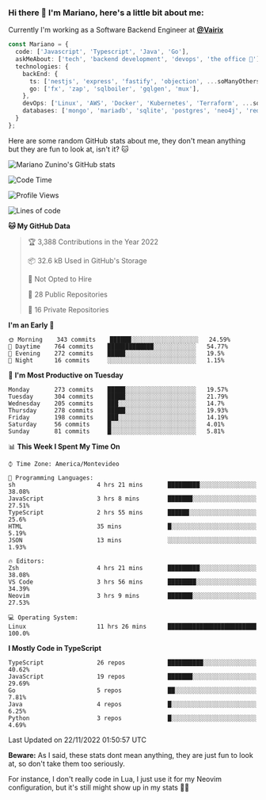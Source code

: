 ### Hi there 👋 I'm Mariano, here's a little bit about me:

Currently I'm working as a Software Backend Engineer at [**@Vairix**](https://vairix.com)

```ts
const Mariano = {
  code: ['Javascript', 'Typescript', 'Java', 'Go'],
  askMeAbout: ['tech', 'backend development', 'devops', 'the office 💼'],
  technologies: {
    backEnd: {
      ts: ['nestjs', 'express', 'fastify', 'objection', ...soManyOthersFrameworks],
      go: ['fx', 'zap', 'sqlboiler', 'gqlgen', 'mux'],
    },
    devOps: ['Linux', 'AWS', 'Docker', 'Kubernetes', 'Terraform', ...soManyOthersTools],
    databases: ['mongo', 'mariadb', 'sqlite', 'postgres', 'neo4j', 'redis'],
  }
};
```

Here are some random GitHub stats about me, they don't mean anything but they are fun to look at, isn't it? 🐱

![Mariano Zunino's GitHub stats](https://github-readme-stats.vercel.app/api?username=marianozunino&count_private=true&show_icons=true&theme=radical)

<!--START_SECTION:waka-->
![Code Time](http://img.shields.io/badge/Code%20Time-323%20hrs%2022%20mins-blue)

![Profile Views](http://img.shields.io/badge/Profile%20Views-0-blue)

![Lines of code](https://img.shields.io/badge/From%20Hello%20World%20I%27ve%20Written-372%20Thousand%20lines%20of%20code-blue)

**🐱 My GitHub Data** 

> 🏆 3,388 Contributions in the Year 2022
 > 
> 📦 32.6 kB Used in GitHub's Storage 
 > 
> 🚫 Not Opted to Hire
 > 
> 📜 28 Public Repositories 
 > 
> 🔑 16 Private Repositories  
 > 
**I'm an Early 🐤** 

```text
🌞 Morning    343 commits    ██████░░░░░░░░░░░░░░░░░░░   24.59% 
🌆 Daytime    764 commits    █████████████░░░░░░░░░░░░   54.77% 
🌃 Evening    272 commits    █████░░░░░░░░░░░░░░░░░░░░   19.5% 
🌙 Night      16 commits     ░░░░░░░░░░░░░░░░░░░░░░░░░   1.15%

```
📅 **I'm Most Productive on Tuesday** 

```text
Monday       273 commits    █████░░░░░░░░░░░░░░░░░░░░   19.57% 
Tuesday      304 commits    █████░░░░░░░░░░░░░░░░░░░░   21.79% 
Wednesday    205 commits    ███░░░░░░░░░░░░░░░░░░░░░░   14.7% 
Thursday     278 commits    █████░░░░░░░░░░░░░░░░░░░░   19.93% 
Friday       198 commits    ███░░░░░░░░░░░░░░░░░░░░░░   14.19% 
Saturday     56 commits     █░░░░░░░░░░░░░░░░░░░░░░░░   4.01% 
Sunday       81 commits     █░░░░░░░░░░░░░░░░░░░░░░░░   5.81%

```


📊 **This Week I Spent My Time On** 

```text
⌚︎ Time Zone: America/Montevideo

💬 Programming Languages: 
sh                       4 hrs 21 mins       █████████░░░░░░░░░░░░░░░░   38.08% 
JavaScript               3 hrs 8 mins        ███████░░░░░░░░░░░░░░░░░░   27.51% 
TypeScript               2 hrs 55 mins       ██████░░░░░░░░░░░░░░░░░░░   25.6% 
HTML                     35 mins             █░░░░░░░░░░░░░░░░░░░░░░░░   5.19% 
JSON                     13 mins             ░░░░░░░░░░░░░░░░░░░░░░░░░   1.93%

🔥 Editors: 
Zsh                      4 hrs 21 mins       █████████░░░░░░░░░░░░░░░░   38.08% 
VS Code                  3 hrs 56 mins       ████████░░░░░░░░░░░░░░░░░   34.39% 
Neovim                   3 hrs 9 mins        ███████░░░░░░░░░░░░░░░░░░   27.53%

💻 Operating System: 
Linux                    11 hrs 26 mins      █████████████████████████   100.0%

```

**I Mostly Code in TypeScript** 

```text
TypeScript               26 repos            ██████████░░░░░░░░░░░░░░░   40.62% 
JavaScript               19 repos            ███████░░░░░░░░░░░░░░░░░░   29.69% 
Go                       5 repos             ██░░░░░░░░░░░░░░░░░░░░░░░   7.81% 
Java                     4 repos             █░░░░░░░░░░░░░░░░░░░░░░░░   6.25% 
Python                   3 repos             █░░░░░░░░░░░░░░░░░░░░░░░░   4.69%

```



 Last Updated on 22/11/2022 01:50:57 UTC
<!--END_SECTION:waka-->

**Beware:** As I said, these stats dont mean anything, they are just fun to look at, so don't take them too seriously.

For instance, I don't really code in Lua, I just use it for my Neovim configuration, but it's still might show up in my stats 🤷‍♂️
